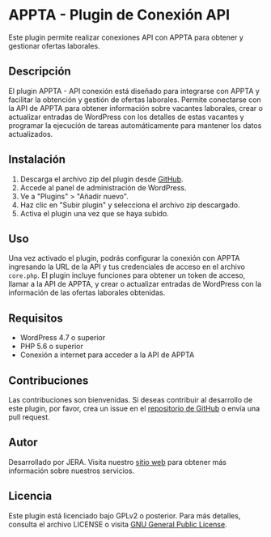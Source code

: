 # APPTA - Plugin de Conexión API

Este plugin permite realizar conexiones API con APPTA para obtener y gestionar ofertas laborales.

## Descripción

El plugin APPTA - API conexión está diseñado para integrarse con APPTA y facilitar la obtención y gestión de ofertas laborales. Permite conectarse con la API de APPTA para obtener información sobre vacantes laborales, crear o actualizar entradas de WordPress con los detalles de estas vacantes y programar la ejecución de tareas automáticamente para mantener los datos actualizados.

## Instalación

1. Descarga el archivo zip del plugin desde [GitHub](https://github.com/Juaneswfr/wikan-appta).
2. Accede al panel de administración de WordPress.
3. Ve a "Plugins" > "Añadir nuevo".
4. Haz clic en "Subir plugin" y selecciona el archivo zip descargado.
5. Activa el plugin una vez que se haya subido.

## Uso

Una vez activado el plugin, podrás configurar la conexión con APPTA ingresando la URL de la API y tus credenciales de acceso en el archivo `core.php`. El plugin incluye funciones para obtener un token de acceso, llamar a la API de APPTA, y crear o actualizar entradas de WordPress con la información de las ofertas laborales obtenidas.

## Requisitos

- WordPress 4.7 o superior
- PHP 5.6 o superior
- Conexión a internet para acceder a la API de APPTA

## Contribuciones

Las contribuciones son bienvenidas. Si deseas contribuir al desarrollo de este plugin, por favor, crea un issue en el [repositorio de GitHub](https://github.com/Juaneswfr/wikan-appta) o envía una pull request.

## Autor

Desarrollado por JERA. Visita nuestro [sitio web](https://jera.dev/) para obtener más información sobre nuestros servicios.

## Licencia

Este plugin está licenciado bajo GPLv2 o posterior. Para más detalles, consulta el archivo LICENSE o visita [GNU General Public License](https://www.gnu.org/licenses/gpl-2.0.html).